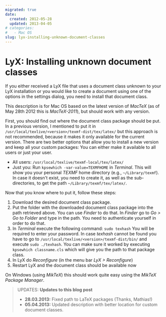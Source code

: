 ```yaml
---
migrated: true
date:
  created: 2012-05-28
  updated: 2013-04-05
# categories:
#   - Mac OS
slug: lyx-installing-unknown-document-classes
---
```

# LyX: Installing unknown document classes

If you either received a LyX file that uses a document class unknown to your LyX installation or you would like to create a document using one of the options in the settings dialog, you need to install that document class.

This description is for Mac OS based on the latest version of _MacTeX_ (as of May 28th 2012 this is _MacTeX-2011_), but should work with any version.

<!-- more -->

First, you should find out where the document class package should be put.
In a previous version, I mentioned to put it in `/usr/local/texlive/<version>/texmf-dist/tex/latex/` but this approach is not recommended, because it makes it only available for the current version.
There are two better options that allow you to install a new version and keep all your custom packages:
You can either make it available to all users or just your user.

* All users: `/usr/local/texlive/texmf-local/tex/latex/`
* Just you: Run `kpsewhich -var-value=TEXMFHOME` in _Terminal_.
This will show you your personal _TEXMF_ home directory (e.g., `~/Library/texmf`).
In case it doesn't exist, you need to create it, as well as the sub-directories, to get the path `~/Library/texmf/tex/latex/`.

Now that you know where to put it, follow these steps:

1. Download the desired document class package.
2. Put the folder with the downloaded document class package into the path retrieved above.
   You can use _Finder_ to do that.
   In _Finder_ go to _Go > Go to Folder_ and type in the path.
   You need to authenticate yourself in order to do that.
3. In _Terminal_ execute the following command: `sudo texhash`
You will be required to enter your password.
In case _texhash_ cannot be found you have to go to `/usr/local/texlive/<version>/texmf-dist/bin/` and execute `sudo ./texhash`.
You can make sure it worked by executing `kpsewhich classname.cls` which will give you the path to that package class.
4. In LyX do _Reconfigure_ (in the menu bar _LyX > Reconfigure_)
5. Restart LyX and the document class should be available now

On Windows (using _MikTeX_) this should work quite easy using the _MikTeX Package Manager_.

> UPDATES: **Updates to this blog post**
>
> * **28.03.2013:** Fixed path to LaTeX packages (Thanks, Mathias!)
> * **05.04.2013:** Updated description with better location for custom document classes.
